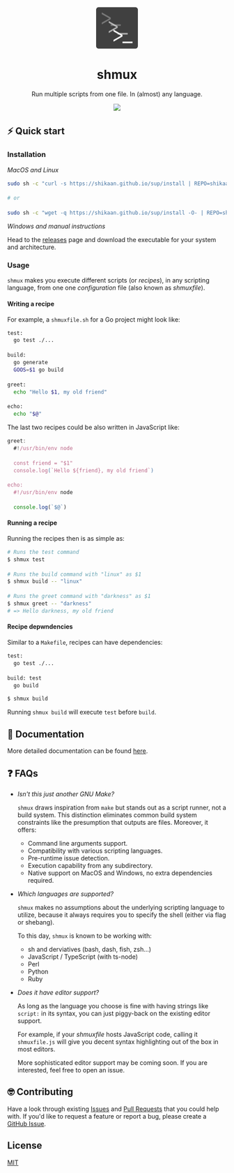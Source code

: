 <p align="center">
  <img width="96" height="96" src="./docs/96x96.png" alt="logo">
</p>

<h1 align="center">shmux</h1>

<p align="center">
Run multiple scripts from one file. In (almost) any language.
</p>

<p align="center">
  <a href="https://asciinema.org/a/548928" target="_blank">
    <img src="https://asciinema.org/a/548928.svg" height="288"/>
  </a>
</p>

## ⚡️ Quick start

### Installation

_MacOS and Linux_
```sh
sudo sh -c "curl -s https://shikaan.github.io/sup/install | REPO=shikaan/shmux sh -"

# or

sudo sh -c "wget -q https://shikaan.github.io/sup/install -O- | REPO=shikaan/shmux sh -"
```

_Windows and manual instructions_

Head to the [releases](https://github.com/shikaan/shmux/releases) page and download the executable for your system and architecture.

### Usage

`shmux` makes you execute different scripts (or _recipes_), in any scripting language, from one one _configuration_ file (also known as _shmuxfile_).

#### Writing a recipe

For example, a `shmuxfile.sh` for a Go project might look like: 

```sh
test:
  go test ./...

build:
  go generate
  GOOS=$1 go build

greet:
  echo "Hello $1, my old friend"

echo:
  echo "$@"  
```

The last two recipes could be also written in JavaScript like:

```js
greet:
  #!/usr/bin/env node

  const friend = "$1"
  console.log(`Hello ${friend}, my old friend`)

echo:
  #!/usr/bin/env node

  console.log(`$@`)
```

#### Running a recipe

Running the recipes then is as simple as:

```bash
# Runs the test command
$ shmux test

# Runs the build command with "linux" as $1
$ shmux build -- "linux"

# Runs the greet command with "darkness" as $1
$ shmux greet -- "darkness" 
# => Hello darkness, my old friend
```

#### Recipe depwndencies

Similar to a `Makefile`, recipes can have dependencies:

```sh
test:
  go test ./...

build: test
  go build
```

```bash
$ shmux build
```
Running `shmux build` will execute `test` before `build`.

## 📄 Documentation

More detailed documentation can be found [here](./docs/docs.md).

## ❓ FAQs

* _Isn't this just another GNU Make?_

  `shmux` draws inspiration from `make` but stands out as a script runner, not a build system. This distinction eliminates common build system constraints like the presumption that outputs are files. Moreover, it offers:

  * Command line arguments support.
  * Compatibility with various scripting languages.
  * Pre-runtime issue detection.
  * Execution capability from any subdirectory.
  * Native support on MacOS and Windows, no extra dependencies required.

* _Which languages are supported?_
  
  `shmux` makes no assumptions about the underlying scripting language to utilize, because it always requires you to specify the shell (either via flag or shebang).

  To this day, `shmux` is known to be working with:

  * sh and derviatives (bash, dash, fish, zsh...)
  * JavaScript / TypeScript (with ts-node)
  * Perl
  * Python
  * Ruby

* _Does it have editor support?_

  As long as the language you choose is fine with having strings like `script:` in its syntax, you can just piggy-back on the existing editor support. 
  
  For example, if your _shmuxfile_ hosts JavaScript code, calling it `shmuxfile.js` will give you decent syntax highlighting out of the box in most editors.

  More sophisticated editor support may be coming soon. If you are interested, feel free to open an issue.

## 🤓 Contributing

Have a look through existing [Issues](https://github.com/shikaan/shmux/issues) and [Pull Requests](https://github.com/shikaan/shmux/pulls) that you could help with. If you'd like to request a feature or report a bug, please create a [GitHub Issue](https://github.com/shikaan/shmux/issues).

## License

[MIT](./LICENSE)
